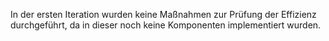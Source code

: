 In der ersten Iteration wurden keine Maßnahmen zur Prüfung der Effizienz durchgeführt, da in dieser noch keine Komponenten implementiert wurden.
